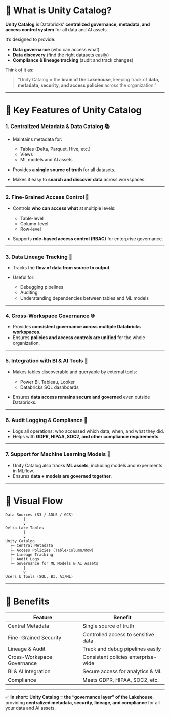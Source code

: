 # 🔹 What is **Unity Catalog**?

**Unity Catalog** is Databricks’ **centralized governance, metadata, and access control system** for all data and AI assets.

It’s designed to provide:

* **Data governance** (who can access what)
* **Data discovery** (find the right datasets easily)
* **Compliance & lineage tracking** (audit and track changes)

Think of it as:

> “Unity Catalog = the **brain of the Lakehouse**, keeping track of **data, metadata, security, and access policies** across the organization.”

---

# 🔹 Key Features of Unity Catalog

### 1. **Centralized Metadata & Data Catalog** 📚

* Maintains metadata for:

  * Tables (Delta, Parquet, Hive, etc.)
  * Views
  * ML models and AI assets
* Provides **a single source of truth** for all datasets.
* Makes it easy to **search and discover data** across workspaces.

---

### 2. **Fine-Grained Access Control** 🔑

* Controls **who can access what** at multiple levels:

  * Table-level
  * Column-level
  * Row-level
* Supports **role-based access control (RBAC)** for enterprise governance.

---

### 3. **Data Lineage Tracking** 🔄

* Tracks the **flow of data from source to output**.
* Useful for:

  * Debugging pipelines
  * Auditing
  * Understanding dependencies between tables and ML models

---

### 4. **Cross-Workspace Governance** 🌐

* Provides **consistent governance across multiple Databricks workspaces**.
* Ensures **policies and access controls are unified** for the whole organization.

---

### 5. **Integration with BI & AI Tools** 🔗

* Makes tables discoverable and queryable by external tools:

  * Power BI, Tableau, Looker
  * Databricks SQL dashboards
* Ensures **data access remains secure and governed** even outside Databricks.

---

### 6. **Audit Logging & Compliance** 📄

* Logs all operations: who accessed which data, when, and what they did.
* Helps with **GDPR, HIPAA, SOC2, and other compliance requirements**.

---

### 7. **Support for Machine Learning Models** 🤖

* Unity Catalog also tracks **ML assets**, including models and experiments in MLflow.
* Ensures **data + models are governed together**.

---

# 🔹 Visual Flow

```
Data Sources (S3 / ADLS / GCS)
        |
        v
Delta Lake Tables
        |
        v
Unity Catalog
  ├─ Central Metadata
  ├─ Access Policies (Table/Column/Row)
  ├─ Lineage Tracking
  ├─ Audit Logs
  └─ Governance for ML Models & AI Assets
        |
        v
Users & Tools (SQL, BI, AI/ML)
```

---

# 🔹 Benefits

| Feature                    | Benefit                             |
| -------------------------- | ----------------------------------- |
| Central Metadata           | Single source of truth              |
| Fine-Grained Security      | Controlled access to sensitive data |
| Lineage & Audit            | Track and debug pipelines easily    |
| Cross-Workspace Governance | Consistent policies enterprise-wide |
| BI & AI Integration        | Secure access for analytics & ML    |
| Compliance                 | Meets GDPR, HIPAA, SOC2, etc.       |

---

✅ **In short:**
**Unity Catalog = the “governance layer” of the Lakehouse**, providing **centralized metadata, security, lineage, and compliance** for all your data and AI assets.
